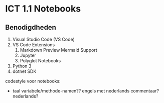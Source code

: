 # ICT 1.1 Notebooks

## Benodigdheden

1. Visual Studio Code (VS Code)
1. VS Code Extensions
    1. Markdown Preview Mermaid Support
    1. Jupyter
    1. Polyglot Notebooks
1. Python 3
1. dotnet SDK


codestyle voor notebooks:

- taal variabele/methode-namen?? 
engels met nederlands commentaar? 
nederlands? 
